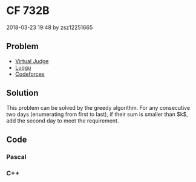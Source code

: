 <h1>CF 732B</h1>
<p><time>2018-03-23 19:48</time> by zsz12251665</p>
<section>
	<h2>Problem</h2>
	<ul class="buttonList">
		<a target="_blank" href="https://vjudge.net/problem/CodeForces-732B"><li>Virtual Judge</li></a>
		<a target="_blank" href="https://www.luogu.com.cn/problem/CF732B"><li>Luogu</li></a>
		<a target="_blank" href="https://codeforces.com/problemset/problem/732/B"><li>Codeforces</li></a>
	</ul>
</section>
<section>
	<h2>Solution</h2>
	<p>This problem can be solved by the greedy algorithm. For any consecutive two days (enumerating from first to last), if their sum is smaller than $k$, add the second day to meet the requirement. </p>
</section>
<section>
	<h2>Code</h2>
	<section>
		<h3>Pascal</h3>
		<code lang="pas"></code>
	</section>
	<section>
		<h3>C++</h3>
		<code lang="cpp"></code>
	</section>
</section>
